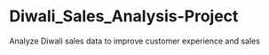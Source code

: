 # Diwali_Sales_Analysis-Project

Analyze Diwali sales data to improve customer experience and sales
